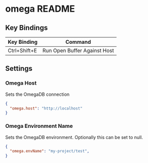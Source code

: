 # omega README

## Key Bindings

| Key Binding  | Command                      |
| ------------ | ---------------------------- |
| Ctrl+Shift+E | Run Open Buffer Against Host |

## Settings

### Omega Host

Sets the OmegaDB connection

```json
{
  "omega.host": "http://localhost"
}
```

### Omega Environment Name

Sets the OmegaDB environment. Optionally this can be set to null.

```json
{
  "omega.envName": "my-project/test",
}
```
